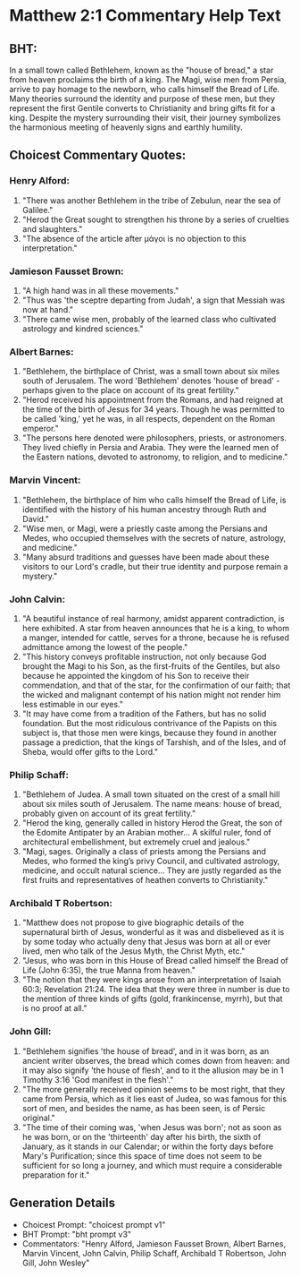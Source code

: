# Matthew 2:1 Commentary Help Text

## BHT:
In a small town called Bethlehem, known as the "house of bread," a star from heaven proclaims the birth of a king. The Magi, wise men from Persia, arrive to pay homage to the newborn, who calls himself the Bread of Life. Many theories surround the identity and purpose of these men, but they represent the first Gentile converts to Christianity and bring gifts fit for a king. Despite the mystery surrounding their visit, their journey symbolizes the harmonious meeting of heavenly signs and earthly humility.

## Choicest Commentary Quotes:
### Henry Alford:
1. "There was another Bethlehem in the tribe of Zebulun, near the sea of Galilee." 
2. "Herod the Great sought to strengthen his throne by a series of cruelties and slaughters." 
3. "The absence of the article after μάγοι is no objection to this interpretation."

### Jamieson Fausset Brown:
1. "A high hand was in all these movements."
2. "Thus was 'the sceptre departing from Judah', a sign that Messiah was now at hand."
3. "There came wise men, probably of the learned class who cultivated astrology and kindred sciences."

### Albert Barnes:
1. "Bethlehem, the birthplace of Christ, was a small town about six miles south of Jerusalem. The word 'Bethlehem' denotes 'house of bread' - perhaps given to the place on account of its great fertility."
2. "Herod received his appointment from the Romans, and had reigned at the time of the birth of Jesus for 34 years. Though he was permitted to be called 'king,' yet he was, in all respects, dependent on the Roman emperor."
3. "The persons here denoted were philosophers, priests, or astronomers. They lived chiefly in Persia and Arabia. They were the learned men of the Eastern nations, devoted to astronomy, to religion, and to medicine."

### Marvin Vincent:
1. "Bethlehem, the birthplace of him who calls himself the Bread of Life, is identified with the history of his human ancestry through Ruth and David." 
2. "Wise men, or Magi, were a priestly caste among the Persians and Medes, who occupied themselves with the secrets of nature, astrology, and medicine." 
3. "Many absurd traditions and guesses have been made about these visitors to our Lord's cradle, but their true identity and purpose remain a mystery."

### John Calvin:
1. "A beautiful instance of real harmony, amidst apparent contradiction, is here exhibited. A star from heaven announces that he is a king, to whom a manger, intended for cattle, serves for a throne, because he is refused admittance among the lowest of the people."
2. "This history conveys profitable instruction, not only because God brought the Magi to his Son, as the first-fruits of the Gentiles, but also because he appointed the kingdom of his Son to receive their commendation, and that of the star, for the confirmation of our faith; that the wicked and malignant contempt of his nation might not render him less estimable in our eyes."
3. "It may have come from a tradition of the Fathers, but has no solid foundation. But the most ridiculous contrivance of the Papists on this subject is, that those men were kings, because they found in another passage a prediction, that the kings of Tarshish, and of the Isles, and of Sheba, would offer gifts to the Lord."

### Philip Schaff:
1. "Bethlehem of Judea. A small town situated on the crest of a small hill about six miles south of Jerusalem. The name means: house of bread, probably given on account of its great fertility." 
2. "Herod the king, generally called in history Herod the Great, the son of the Edomite Antipater by an Arabian mother... A skilful ruler, fond of architectural embellishment, but extremely cruel and jealous." 
3. "Magi, sages. Originally a class of priests among the Persians and Medes, who formed the king’s privy Council, and cultivated astrology, medicine, and occult natural science... They are justly regarded as the first fruits and representatives of heathen converts to Christianity."

### Archibald T Robertson:
1. "Matthew does not propose to give biographic details of the supernatural birth of Jesus, wonderful as it was and disbelieved as it is by some today who actually deny that Jesus was born at all or ever lived, men who talk of the Jesus Myth, the Christ Myth, etc."
2. "Jesus, who was born in this House of Bread called himself the Bread of Life (John 6:35), the true Manna from heaven."
3. "The notion that they were kings arose from an interpretation of Isaiah 60:3; Revelation 21:24. The idea that they were three in number is due to the mention of three kinds of gifts (gold, frankincense, myrrh), but that is no proof at all."

### John Gill:
1. "Bethlehem signifies 'the house of bread', and in it was born, as an ancient writer observes, the bread which comes down from heaven: and it may also signify 'the house of flesh', and to it the allusion may be in 1 Timothy 3:16 'God manifest in the flesh'." 
2. "The more generally received opinion seems to be most right, that they came from Persia, which as it lies east of Judea, so was famous for this sort of men, and besides the name, as has been seen, is of Persic original."
3. "The time of their coming was, 'when Jesus was born'; not as soon as he was born, or on the 'thirteenth' day after his birth, the sixth of January, as it stands in our Calendar; or within the forty days before Mary's Purification; since this space of time does not seem to be sufficient for so long a journey, and which must require a considerable preparation for it."


## Generation Details
- Choicest Prompt: "choicest prompt v1"
- BHT Prompt: "bht prompt v3"
- Commentators: "Henry Alford, Jamieson Fausset Brown, Albert Barnes, Marvin Vincent, John Calvin, Philip Schaff, Archibald T Robertson, John Gill, John Wesley"
